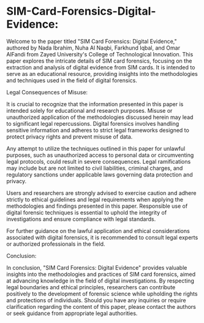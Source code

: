# SIM-Card-Forensics-Digital-Evidence: 

Welcome to the paper titled "SIM Card Forensics: Digital Evidence," authored by Nada Ibrahim, Nuha Al Naqbi, Farkhund Iqbal, and Omar AlFandi from Zayed University's College of Technological Innovation. This paper explores the intricate details of SIM card forensics, focusing on the extraction and analysis of digital evidence from SIM cards. It is intended to serve as an educational resource, providing insights into the methodologies and techniques used in the field of digital forensics.

Legal Consequences of Misuse:

It is crucial to recognize that the information presented in this paper is intended solely for educational and research purposes. Misuse or unauthorized application of the methodologies discussed herein may lead to significant legal repercussions. Digital forensics involves handling sensitive information and adheres to strict legal frameworks designed to protect privacy rights and prevent misuse of data.

Any attempt to utilize the techniques outlined in this paper for unlawful purposes, such as unauthorized access to personal data or circumventing legal protocols, could result in severe consequences. Legal ramifications may include but are not limited to civil liabilities, criminal charges, and regulatory sanctions under applicable laws governing data protection and privacy.

Users and researchers are strongly advised to exercise caution and adhere strictly to ethical guidelines and legal requirements when applying the methodologies and findings presented in this paper. Responsible use of digital forensic techniques is essential to uphold the integrity of investigations and ensure compliance with legal standards.

For further guidance on the lawful application and ethical considerations associated with digital forensics, it is recommended to consult legal experts or authorized professionals in the field.

Conclusion:

In conclusion, "SIM Card Forensics: Digital Evidence" provides valuable insights into the methodologies and practices of SIM card forensics, aimed at advancing knowledge in the field of digital investigations. By respecting legal boundaries and ethical principles, researchers can contribute positively to the development of forensic science while upholding the rights and protections of individuals. Should you have any inquiries or require clarification regarding the content of this paper, please contact the authors or seek guidance from appropriate legal authorities.

